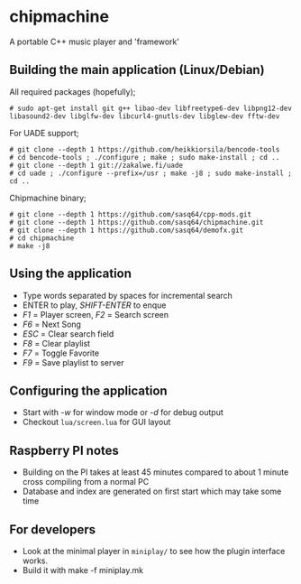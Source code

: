 chipmachine
===========

A portable C++ music player and 'framework'

## Building the main application (Linux/Debian)

All required packages (hopefully);

	# sudo apt-get install git g++ libao-dev libfreetype6-dev libpng12-dev libasound2-dev libglfw-dev libcurl4-gnutls-dev libglew-dev fftw-dev

For UADE support;

	# git clone --depth 1 https://github.com/heikkiorsila/bencode-tools
	# cd bencode-tools ; ./configure ; make ; sudo make-install ; cd ..
	# git clone --depth 1 git://zakalwe.fi/uade
	# cd uade ; ./configure --prefix=/usr ; make -j8 ; sudo make-install ; cd ..

Chipmachine binary;

	# git clone --depth 1 https://github.com/sasq64/cpp-mods.git
	# git clone --depth 1 https://github.com/sasq64/chipmachine.git
	# git clone --depth 1 https://github.com/sasq64/demofx.git
	# cd chipmachine
	# make -j8

## Using the application

* Type words separated by spaces for incremental search
* ENTER to play, *SHIFT-ENTER* to enque
* *F1* = Player screen, *F2* = Search screen
* *F6* = Next Song
* *ESC* = Clear search field
* *F8* = Clear playlist
* *F7* = Toggle Favorite
* *F9* = Save playlist to server

## Configuring the application

* Start with *-w* for window mode or *-d* for debug output
* Checkout `lua/screen.lua` for GUI layout

## Raspberry PI notes

* Building on the PI takes at least 45 minutes compared to about 1 minute cross compiling from a normal PC
* Database and index are generated on first start which may take some time

## For developers

* Look at the minimal player in `miniplay/` to see how the plugin interface works.
* Build it with make -f miniplay.mk

